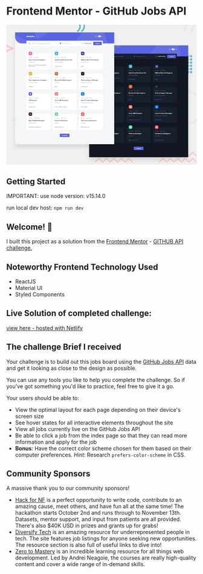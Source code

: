 # Frontend Mentor - GitHub Jobs API

![Design preview for the GitHub Jobs API coding challenge](./preview.jpg)

## Getting Started

IMPORTANT: use node version: v15.14.0

run local dev host: `npm run dev`

## Welcome! 👋

I built this project as a solution from the [Frontend Mentor](https://www.frontendmentor.io) - [GITHUB API challenge.](https://www.frontendmentor.io/challenges/github-jobs-api-93L-NL6rP) 

## Noteworthy Frontend Technology Used

- ReactJS
- Material UI
- Styled Components

## Live Solution of completed challenge:

[view here - hosted with Netlify](https://loving-panini-64028a.netlify.app/)

## The challenge Brief I received

Your challenge is to build out this jobs board using the [GitHub Jobs API](https://jobs.github.com/api) data and get it looking as close to the design as possible.

You can use any tools you like to help you complete the challenge. So if you've got something you'd like to practice, feel free to give it a go.

Your users should be able to:

- View the optimal layout for each page depending on their device's screen size
- See hover states for all interactive elements throughout the site
- View all jobs currently live on the GitHub Jobs API
- Be able to click a job from the index page so that they can read more information and apply for the job
- **Bonus**: Have the correct color scheme chosen for them based on their computer preferences. _Hint_: Research `prefers-color-scheme` in CSS.

## Community Sponsors

A massive thank you to our community sponsors!

- [Hack for NF](https://bit.ly/fem-bemyapp) is a perfect opportunity to write code, contribute to an amazing cause, meet others, and have fun all at the same time! The hackathon starts October 2nd and runs through to November 13th. Datasets, mentor support, and input from patients are all provided. There's also \$40K USD in prizes and grants up for grabs!
- [Diversify Tech](https://bit.ly/fem-diversify-tech) is an amazing resource for underrepresented people in tech. The site features job listings for anyone seeking new opportunities. The resource section is also full of useful links to dive into!
- [Zero to Mastery](https://bit.ly/fem-ztm) is an incredible learning resource for all things web development. Led by Andrei Neagoie, the courses are really high-quality content and cover a wide range of in-demand skills.
